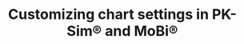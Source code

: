 ---
title:  "Customizing chart settings in PK-Sim® and MoBi®"
description: "This tutorials shows some advanced chart customization features using chart settings and templates. Chart templates can be saved and reused to streamling your modelling workflows in PK-Sim® and MoBi®." 
full_url: "http://www.systems-biology.com/uploads/pics/Charts.mp4"  
icon: film
---